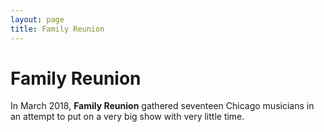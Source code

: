 ```yaml
---
layout: page
title: Family Reunion
---
```


# Family Reunion

In March 2018, **Family Reunion** gathered seventeen Chicago musicians in an attempt to put on a very big show with very little time.